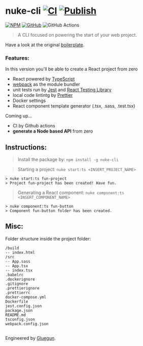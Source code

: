 # nuke-cli [![CI](https://github.com/cl4pper/nuke-cli/actions/workflows/integration.yaml/badge.svg)](https://github.com/cl4pper/nuke-cli/actions/workflows/integration.yaml) [![Publish](https://github.com/cl4pper/nuke-cli/actions/workflows/publish.yaml/badge.svg)](https://github.com/cl4pper/nuke-cli/actions/workflows/publish.yaml)

[![NPM](https://img.shields.io/badge/NPM-%23CB3837.svg?style=for-the-badge&logo=npm&logoColor=white)](https://www.npmjs.com/package/nuke-cli)
[![GitHub](https://img.shields.io/badge/github-%23121011.svg?style=for-the-badge&logo=github&logoColor=white)](https://github.com/cl4pper/nuke-cli)
![GitHub Actions](https://img.shields.io/badge/github%20actions-%232671E5.svg?style=for-the-badge&logo=githubactions&logoColor=white)

> A CLI focused on powering the start of your web project.

Have a look at the original [boilerplate](https://github.com/cl4pper/react-setup).

### Features:

In this version you'll be able to create a React project from zero

- React powered by [TypeScript](https://www.npmjs.com/package/typescript)
- [webpack](https://www.npmjs.com/package/webpack) as the module bundler
- unit tests run by [Jest](https://www.npmjs.com/package/jest) and [React Testing Library](https://www.npmjs.com/package/@testing-library/react)
- local code lintintg by [Prettier](https://www.npmjs.com/package/prettier)
- Docker settings
- React component template generator (.tsx, .sass, .test.tsx)

Coming up...

- CI by Github actions
- **generate a Node based API** from zero

## Instructions:

> Install the package by: `npm install -g nuke-cli`

> Starting a project: `nuke start:ts <INSERT_PROJECT_NAME>`

```
> nuke start:ts fun-project
> Project fun-project has been created! Have fun.
```

> Generating a React component: `nuke component:ts <INSERT_COMPONENT_NAME>`

```
> nuke component:ts fun-button
> Component fun-button folder has been created.
```

## Misc:

Folder structure inside the project folder:

```
/build
-- index.html
/src
-- App.sass
-- App.tsx
-- index.tsx
.babelrc
.dockerignore
.gitignore
.prettierignore
.prettierrc
docker-compose.yml
Dockerfile
jest.config.json
package.json
README.md
tsconfig.json
webpack.config.json
```

##

Engineered by [Gluegun](https://github.com/infinitered/gluegun).
